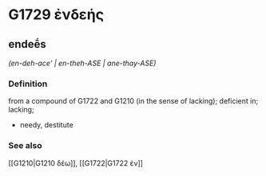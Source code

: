 # G1729 ἐνδεής

## endeḗs

_(en-deh-ace' | en-theh-ASE | ane-thay-ASE)_

### Definition

from a compound of G1722 and G1210 (in the sense of lacking); deficient in; lacking; 

- needy, destitute

### See also

[[G1210|G1210 δέω]], [[G1722|G1722 ἐν]]
